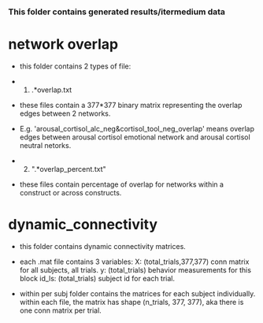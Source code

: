 ### This folder contains generated results/itermedium data 

# network overlap
 - this folder contains 2 types of file:
  - 1. .*overlap.txt
  - these files contain a 377*377 binary matrix representing the overlap edges between 2 networks.
  - E.g. 'arousal_cortisol_alc_neg&cortisol_tool_neg_overlap' means overlap edges between arousal cortisol emotional network and arousal cortisol neutral netorks.

  - 2. ".*overlap_percent.txt"
  - these files contain percentage of overlap for networks within a construct or across constructs.

# dynamic_connectivity
 - this folder contains dynamic connectivity matrices.
 - each .mat file contains 3 variables:
     X: (total_trials,377,377) conn matrix for all subjects, all trials.
     y: (total_trials) behavior measurements for this block
     id_ls: (total_trials) subject id for each trial.

 - within per subj folder contains the matrices for each subject individually. within each file, the matrix has shape (n_trials, 377, 377), aka there is one conn matrix per trial.


